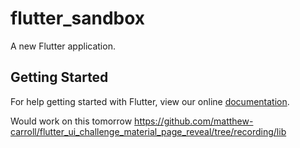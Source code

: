 # flutter_sandbox

A new Flutter application.

## Getting Started

For help getting started with Flutter, view our online
[documentation](https://flutter.io/).


Would work on this tomorrow
https://github.com/matthew-carroll/flutter_ui_challenge_material_page_reveal/tree/recording/lib

